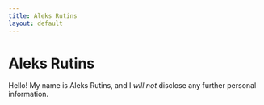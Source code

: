 ```yaml
---
title: Aleks Rutins
layout: default
---
```

# Aleks Rutins
Hello! My name is Aleks Rutins, and I _will not_ disclose any further personal information.